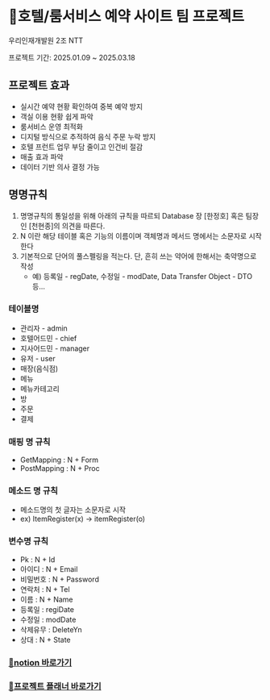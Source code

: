 <h1>🏨호텔/룸서비스 예약 사이트 팀 프로젝트</h1>
우리인재개발원 2조 NTT

프로젝트 기간: 2025.01.09 ~ 2025.03.18

## 프로젝트 효과
- 실시간 예약 현황 확인하여 중복 예약 방지
- 객실 이용 현황 쉽게 파악
- 룸서비스 운영 최적화
- 디지털 방식으로 추적하여 음식 주문 누락 방지
- 호텔 프런트 업무 부담 줄이고 인건비 절감
- 매출 효과 파악
- 데이터 기반 의사 결정 가능

## 명명규칙
1) 명명규칙의 통일성을 위해 아래의 규칙을 따르되 Database 장 [한정호] 혹은 팀장인 [천현종]의 의견을 따른다.
2) N 이란 해당 테이블 혹은 기능의 이름이며 객체명과 메서드 명에서는 소문자로 시작한다
3) 기본적으로 단어의 풀스펠링을 적는다. 단, 흔히 쓰는 약어에 한해서는 축약명으로 작성
   - 예) 등록일 - regDate, 수정일 - modDate, Data Transfer Object - DTO 등...

### 테이블명
- 관리자 - admin
- 호텔어드민 - chief
- 지사어드민 - manager
- 유저 - user
- 매장(음식점)
- 메뉴
- 메뉴카테고리
- 방
- 주문
- 결제

### 매핑 명 규칙
- GetMapping : N + Form
- PostMapping : N + Proc

### 메소드 명 규칙
- 메소드명의 첫 글자는 소문자로 시작
- ex) ItemRegister(x) -> itemRegister(o)

### 변수명 규칙
- Pk : N + Id
- 아이디 : N + Email
- 비밀번호 : N + Password
- 연락처 : N + Tel
- 이름 : N + Name
- 등록일 : regiDate
- 수정일 : modDate
- 삭제유무 : DeleteYn
- 상대 : N + State


<a href="https://www.notion.so/17548799325c804b8284c4686e395148">
  <h3>📃notion 바로가기</h3>
</a>

<a href="https://docs.google.com/spreadsheets/d/1r3FvPDK-OPlXQAsxBs167bzD5p96dRwbL9wv-OHvfYE/edit?gid=1115838130#gid=1115838130">
  <h3>📆프로젝트 플래너 바로가기</h3>
</a>
